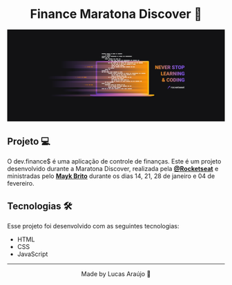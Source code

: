 <h1 align="center">Finance Maratona Discover 🚀</h1>
<img src="assets/cover-maratona-discover.png" alt="Wallpaper Maratona Discover">

## Projeto 💻

O dev.finance$ é uma aplicação de controle de finanças. Este é um projeto desenvolvido durante a Maratona Discover, realizada pela **[@Rocketseat](https://github.com/Rocketseat)** e ministradas pelo **[Mayk Brito](https://github.com/maykbrito)** durante os dias 14, 21, 28 de janeiro e 04 de fevereiro.

## Tecnologias 🛠️

Esse projeto foi desenvolvido com as seguintes tecnologias:

- HTML
- CSS
- JavaScript

---

<p align="center">Made by Lucas Araújo 🥳</p>
